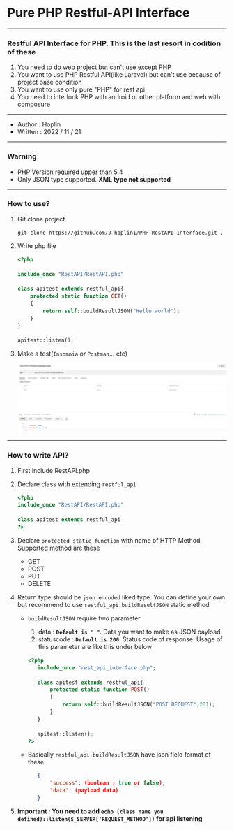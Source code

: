 Pure PHP Restful-API Interface
===
***
### Restful API Interface for PHP. This is the last resort in codition of these

1. You need to do web project but can't use except PHP
2. You want to use PHP Restful API(like Laravel) but can't use because of project base condition
3. You want to use only pure "PHP" for rest api
4. You need to interlock PHP with android or other platform and web with composure
***
- Author : Hoplin
- Written : 2022 / 11 / 21
***
### Warning
- PHP Version required upper than 5.4
- Only JSON type supported. **XML type not supported**
***
### How to use?
1. Git clone project
    ```shell
    git clone https://github.com/J-hoplin1/PHP-RestAPI-Interface.git .
    ```

2. Write php file
    ```php
    <?php
    
    include_once "RestAPI/RestAPI.php"
    
    class apitest extends restful_api{
        protected static function GET()
        {
            return self::buildResultJSON("Hello world");
        }
    }
    
    apitest::listen();
    ```
3. Make a test(`Insomnia` or `Postman`... etc)

   ![img.png](img/img.png)
***
### How to write API?

1. First include RestAPI.php
2. Declare class with extending `restful_api`

    ```php
    <?php
    include_once "RestAPI/RestAPI.php"
    
    class apitest extends restful_api
    ?>
    ```

3. Declare `protected static function` with name of HTTP Method. Supported method are these

   - GET
   - POST
   - PUT
   - DELETE

4. Return type should be `json encoded` liked type. You can define your own but recommend to use `restful_api.buildResultJSON` static method
   - `buildResultJSON` require two parameter
     1. data : **`Default is " "`**. Data you want to make as JSON payload
     2. statuscode : **`Default is 200`**. Status code of response. Usage of this parameter are like this under below
     
     ```php
     <?php
        include_once "rest_api_interface.php";

        class apitest extends restful_api{
            protected static function POST()
            {
                return self::buildResultJSON("POST REQUEST",201);
            }
        }

        apitest::listen();
     ?>
     ```

   - Basically `restful_api.buildResultJSON` have json field format of these
     ```json
        {
            "success": (boolean : true or false),
            "data": (payload data)
        }
     ```

5. **Important : You need to add `echo (class name you defined)::listen($_SERVER['REQUEST_METHOD'])` for api listening**
